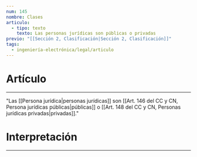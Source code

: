 ```yaml
---
num: 145
nombre: Clases
articulo:
  - tipo: texto
    texto: Las personas jurídicas son públicas o privadas
previo: "[[Sección 2, Clasificación|Sección 2, Clasificación]]"
tags:
  - ingeniería-electrónica/legal/articulo
---
```

# Artículo
---
"Las [[Persona jurídica|personas jurídicas]] son [[Art. 146 del CC y CN, Persona jurídicas públicas|públicas]] o [[Art. 148 del CC y CN, Personas jurídicas privadas|privadas]]."

# Interpretación
---
